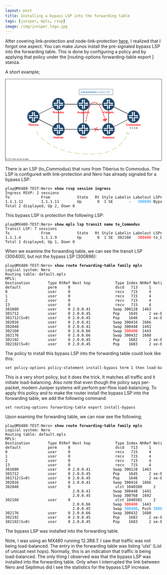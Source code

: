 ```yaml
---
layout: post
title: Installing a bypass LSP into the forwarding table
tags: [juniper, mpls, rsvp]
image: /img/juniper_logo.jpg
---
```


<p>
After covering link-protection and node-link-protection <a href="https://saidvandeklundert.net/2015-05-17-link-protection-and-node-link-protection-on-juniper-mx/">here</a>, I realized that I forgot one aspect. You can make Junos install the pre-signaled bypass LSP into the forwarding table. This is done by configuring a policy and by applying that policy under the [routing-options forwarding-table export ] stanza.
</p>
<p>
A short example;
</p>

![Installing bypass LSP](/img/install-bypass-lsp-into-forwarding-table.png "Installing bypass LSP")   

<p>
There is an LSP (to_Commodus) that runs from Tiberius to Commodus. The LSP is configured with link-protection and Nero has already signaled for a bypass LSP:
</p>
<pre style="font-size:12px">
play@MX480-TEST:Nero> <b>show rsvp session ingress</b>
Ingress RSVP: 2 sessions
To              From            State   Rt Style Labelin Labelout LSPname
1.1.1.12        1.1.1.11        Up       0  1 SE       -   <font color='0099FF'>300896</font> Bypass->2.0.0.66
Total 2 displayed, Up 2, Down 0                    
</pre>
<p>
This bypass LSP is protection the following LSP:
</p>
<pre style="font-size:12px">
play@MX480-TEST:Nero> <b>show mpls lsp transit name to_Commodus</b>
Transit LSP: 7 sessions
To              From            State   Rt Style Labelin Labelout LSPname
1.1.1.4         1.1.1.9         Up       0  1 SE  302160   <font color='red'>300400</font> to_Commodus
Total 1 displayed, Up 1, Down 0                    
</pre>
<p>
When we examine the forwarding table, we can see the transit LSP (300400), but not the bypass LSP (300896):
</p>
<pre style="font-size:12px">
play@MX480-TEST:Nero> <b>show route forwarding-table family mpls</b>
Logical system: Nero
Routing table: default.mpls
MPLS:
Destination        Type RtRef Next hop           Type Index NhRef Netif
default            perm     0                    dscd   713     1
0                  user     0                    recv   715     4
1                  user     0                    recv   715     4
2                  user     0                    recv   715     4
13                 user     0                    recv   715     4
301680             user     0 2.0.0.41          Swap 300128  1463     2 xe-0/2/0.11
301712             user     0 2.0.0.45          Pop    1645     2 xe-0/2/0.12
301712(S=0)        user     0 2.0.0.45          Pop    1646     2 xe-0/2/0.12
302016             user     0 2.0.0.41          Swap 300416  1666     2 xe-0/2/0.11
302048             user     0 2.0.0.41          Swap 300448  1441     2 xe-0/2/0.11
302160             user     0 2.0.0.66          Swap <font color='red'>300400</font>  1443     2 xe-0/3/0.17
302176             user     0 2.0.0.66          Swap 300432  1680     2 xe-0/3/0.17
302192             user     0 2.0.0.45          Pop    1682     2 xe-0/2/0.12
302192(S=0)        user     0 2.0.0.45          Pop    1683     2 xe-0/2/0.12                    
</pre>
<p>
The policy to install this bypass LSP into the forwarding table could look like this:
</p>
<pre style="font-size:12px">
set policy-options policy-statement install-bypass term 1 then load-balance per-packet                    
</pre>
<p>
This is a very short policy, but it does the trick. It matches all traffic and it initiate load-balancing.
Also note that even though the policy says per-packet, modern Juniper systems will perform per-flow load-balancing. 
To apply this policy and to make the router install the bypass LSP into the forwarding table, we add the following command:
</p>
<pre style="font-size:12px">
set routing-options forwarding-table export install-bypass                    
</pre>
<p>
Upon examing the forwarding table, we can now see the following;
</p>
<pre style="font-size:12px">
play@MX480-TEST:Nero> <b>show route forwarding-table family mpls</b>
Logical system: Nero
Routing table: default.mpls
MPLS:
Destination        Type RtRef Next hop           Type Index NhRef Netif
default            perm     0                    dscd   713     1
0                  user     0                    recv   715     4
1                  user     0                    recv   715     4
2                  user     0                    recv   715     4
13                 user     0                    recv   715     4
301680             user     0 2.0.0.41          Swap 300128  1463     2 xe-0/2/0.11
301712             user     0 2.0.0.45          Pop    1645     2 xe-0/2/0.12
301712(S=0)        user     0 2.0.0.45          Pop    1646     2 xe-0/2/0.12
302016             user     0 2.0.0.41          Swap 300416  1666     2 xe-0/2/0.11
302048             user     0                    ulst 1048580     2
                              2.0.0.41          Swap 300448  1441     2 xe-0/2/0.11
                              2.0.0.45          Swap 300768  1692     1 xe-0/2/0.12
302160             user     0                    ulst 1048581     2
                              2.0.0.66          Swap <font color='red'>300400</font>  1443     2 xe-0/3/0.17
                              2.0.0.45          Swap <font color='0099FF'>300400</font>, Push <font color='0099FF'>300896</font>(top)  1694     1 xe-0/2/0.12
302176             user     0 2.0.0.66          Swap 300432  1680     2 xe-0/3/0.17
302192             user     0 2.0.0.45          Pop    1682     2 xe-0/2/0.12
302192(S=0)        user     0 2.0.0.45          Pop    1683     2 xe-0/2/0.12                    
</pre>
<p>
The bypass LSP was installed into the forwarding table.
</p>
<p>
Note, I was using an MX480 running 12.3R8.7. I saw that traffic was not being load-balanced. 
The entry in the forwarding table was listing 'ulst' (List of unicast next hops). Normally, this is an indication that traffic is being load-balanced.
The only thing I observed was that the bypass LSP was installed into the forwarding table. 
Only when I interrupted the link between Nero and Septimus did I see the statistics for the bypass LSP increase.
</p>